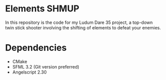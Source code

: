 Elements SHMUP
=====

In this repository is the code for my Ludum Dare 35 project, a top-down twin stick shooter involving the shifting of elements to defeat your enemies.


Dependencies
============

- CMake
- SFML 3.2 (Git version preferred)
- Angelscript 2.30
